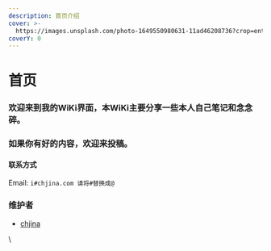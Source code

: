 ```yaml
---
description: 首页介绍
cover: >-
  https://images.unsplash.com/photo-1649550980631-11ad46208736?crop=entropy&cs=srgb&fm=jpg&ixid=MnwxOTcwMjR8MHwxfHJhbmRvbXx8fHx8fHx8fDE2NDk5OTY1NDU&ixlib=rb-1.2.1&q=85
coverY: 0
---
```


# 首页



### 欢迎来到我的WiKi界面，本WiKi主要分享一些本人自己笔记和念念碎。

### **如果你有好的内容，欢迎来投稿。**

#### 联系方式

Email: `i#chjina.com 请将#替换成@`

### 维护者

* [chjina](https://chjina.com/)

\












